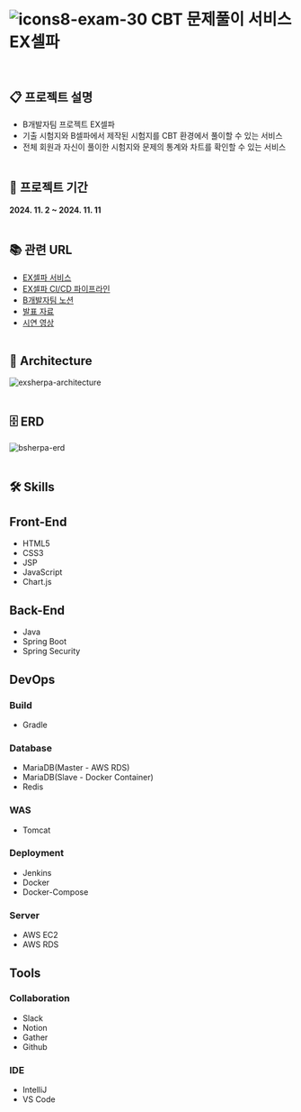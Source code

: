 # ![icons8-exam-30](https://github.com/user-attachments/assets/9094ea67-9e24-456b-88f3-8f38046138f3) CBT 문제풀이 서비스 EX셀파<br><br>

## 📋 프로젝트 설명
- B개발자팀 프로젝트 EX셀파
- 기출 시험지와 B셀파에서 제작된 시험지를 CBT 환경에서 풀이할 수 있는 서비스
- 전체 회원과 자신이 풀이한 시험지와 문제의 통계와 차트를 확인할 수 있는 서비스
  <br><br>

## 📅 프로젝트 기간
<b>2024. 11. 2 ~ 2024. 11. 11</b>
<br><br>

## 📚 관련 URL

- [EX셀파 서비스](https://exsherpa.com)
- [EX셀파 CI/CD 파이프라인](http://hyobin-jenkins.duckdns.org:8080/job/exsherpa)
- [B개발자팀 노션](https://www.notion.so/B-e-GAEBALJA-123c5942ff2c80a8aac2cd410ff7fb4d)
- [발표 자료](https://www.canva.com/design/DAGWD1LaIIM/_NCQC7H3Nb6X0bD_ufa36A/edit?ui=eyJEIjp7IlQiOnsiQSI6IlBCRHRIY1MxbjlqMzF4OHgifX19)
- [시연 영상](https://youtu.be/tuUKSYSd1go)
  <br><br>

## 🗼 Architecture
![exsherpa-architecture](https://github.com/user-attachments/assets/8c873285-655d-429b-bde1-e8d6af789f6f)
<br><br>

## 🗄️ ERD
![bsherpa-erd](https://github.com/user-attachments/assets/19cd2577-01af-4a50-a2f2-3fea50be82d2)
<br><br>

## 🛠️ Skills

## Front-End

- HTML5
- CSS3
- JSP
- JavaScript
- Chart.js
  <br>

## Back-End
- Java
- Spring Boot
- Spring Security
  <br>

## DevOps

### Build
- Gradle

### Database
- MariaDB(Master - AWS RDS)
- MariaDB(Slave - Docker Container)
- Redis

### WAS
- Tomcat

### Deployment
- Jenkins
- Docker
- Docker-Compose

### Server
- AWS EC2
- AWS RDS
  <br>

## Tools

### Collaboration
- Slack
- Notion
- Gather
- Github

### IDE
- IntelliJ
- VS Code
